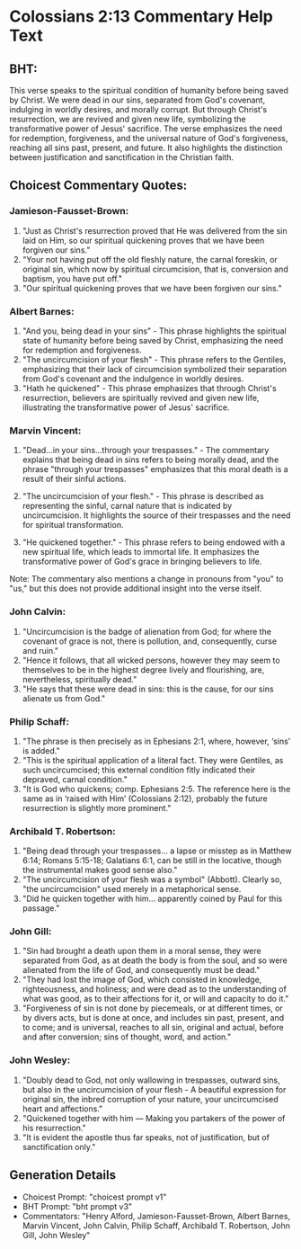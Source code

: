 # Colossians 2:13 Commentary Help Text

## BHT:
This verse speaks to the spiritual condition of humanity before being saved by Christ. We were dead in our sins, separated from God's covenant, indulging in worldly desires, and morally corrupt. But through Christ's resurrection, we are revived and given new life, symbolizing the transformative power of Jesus' sacrifice. The verse emphasizes the need for redemption, forgiveness, and the universal nature of God's forgiveness, reaching all sins past, present, and future. It also highlights the distinction between justification and sanctification in the Christian faith.

## Choicest Commentary Quotes:
### Jamieson-Fausset-Brown:
1. "Just as Christ's resurrection proved that He was delivered from the sin laid on Him, so our spiritual quickening proves that we have been forgiven our sins." 
2. "Your not having put off the old fleshly nature, the carnal foreskin, or original sin, which now by spiritual circumcision, that is, conversion and baptism, you have put off."
3. "Our spiritual quickening proves that we have been forgiven our sins."

### Albert Barnes:
1. "And you, being dead in your sins" - This phrase highlights the spiritual state of humanity before being saved by Christ, emphasizing the need for redemption and forgiveness.
2. "The uncircumcision of your flesh" - This phrase refers to the Gentiles, emphasizing that their lack of circumcision symbolized their separation from God's covenant and the indulgence in worldly desires.
3. "Hath he quickened" - This phrase emphasizes that through Christ's resurrection, believers are spiritually revived and given new life, illustrating the transformative power of Jesus' sacrifice.

### Marvin Vincent:
1. "Dead...in your sins...through your trespasses." - The commentary explains that being dead in sins refers to being morally dead, and the phrase "through your trespasses" emphasizes that this moral death is a result of their sinful actions.

2. "The uncircumcision of your flesh." - This phrase is described as representing the sinful, carnal nature that is indicated by uncircumcision. It highlights the source of their trespasses and the need for spiritual transformation.

3. "He quickened together." - This phrase refers to being endowed with a new spiritual life, which leads to immortal life. It emphasizes the transformative power of God's grace in bringing believers to life.

Note: The commentary also mentions a change in pronouns from "you" to "us," but this does not provide additional insight into the verse itself.

### John Calvin:
1. "Uncircumcision is the badge of alienation from God; for where the covenant of grace is not, there is pollution, and, consequently, curse and ruin."
2. "Hence it follows, that all wicked persons, however they may seem to themselves to be in the highest degree lively and flourishing, are, nevertheless, spiritually dead."
3. "He says that these were dead in sins: this is the cause, for our sins alienate us from God."

### Philip Schaff:
1. "The phrase is then precisely as in Ephesians 2:1, where, however, ‘sins’ is added."
2. "This is the spiritual application of a literal fact. They were Gentiles, as such uncircumcised; this external condition fitly indicated their depraved, carnal condition."
3. "It is God who quickens; comp. Ephesians 2:5. The reference here is the same as in ‘raised with Him’ (Colossians 2:12), probably the future resurrection is slightly more prominent."

### Archibald T. Robertson:
1. "Being dead through your trespasses... a lapse or misstep as in Matthew 6:14; Romans 5:15-18; Galatians 6:1, can be still in the locative, though the instrumental makes good sense also." 
2. "The uncircumcision of your flesh was a symbol" (Abbott). Clearly so, "the uncircumcision" used merely in a metaphorical sense.
3. "Did he quicken together with him... apparently coined by Paul for this passage."

### John Gill:
1. "Sin had brought a death upon them in a moral sense, they were separated from God, as at death the body is from the soul, and so were alienated from the life of God, and consequently must be dead."
2. "They had lost the image of God, which consisted in knowledge, righteousness, and holiness; and were dead as to the understanding of what was good, as to their affections for it, or will and capacity to do it."
3. "Forgiveness of sin is not done by piecemeals, or at different times, or by divers acts, but is done at once, and includes sin past, present, and to come; and is universal, reaches to all sin, original and actual, before and after conversion; sins of thought, word, and action."

### John Wesley:
1. "Doubly dead to God, not only wallowing in trespasses, outward sins, but also in the uncircumcision of your flesh - A beautiful expression for original sin, the inbred corruption of your nature, your uncircumcised heart and affections."
2. "Quickened together with him — Making you partakers of the power of his resurrection."
3. "It is evident the apostle thus far speaks, not of justification, but of sanctification only."


## Generation Details
- Choicest Prompt: "choicest prompt v1"
- BHT Prompt: "bht prompt v3"
- Commentators: "Henry Alford, Jamieson-Fausset-Brown, Albert Barnes, Marvin Vincent, John Calvin, Philip Schaff, Archibald T. Robertson, John Gill, John Wesley"
